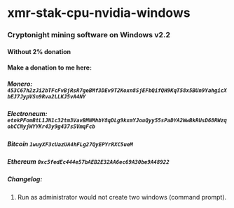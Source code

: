 # xmr-stak-cpu-nvidia-windows

### Cryptonight mining software on Windows v2.2
#### Without 2% donation


#### Make a donation to me here:
##### Monero: `453C67h2zJi2bTFcFvBjRsR7geBMf3DEv9T2Koxn8SjEFbQifQH9KqT58x5BUn9YahgicXbEJ7JypVSn9Rva2LLKJ5vA4NY`
##### Electroneum: `etnkPFomBtL1JN1c32tm3VavBMNMhbY8qDLg9kxmYJouQyy55sPaDYA2WwBkRUsD68RWzqobCCNyjWYYKr43y9g437sSVmqFcb`
##### Bitcoin `1wuyXF3cUazUA4hFLg27QyEPYrRXC5ueM`
##### Ethereum `0xc5fedEc444e57bAEB2E32AA6ec69A30be9A48922`



##### Changelog:
1. Run as administrator would not create two windows (command prompt).
